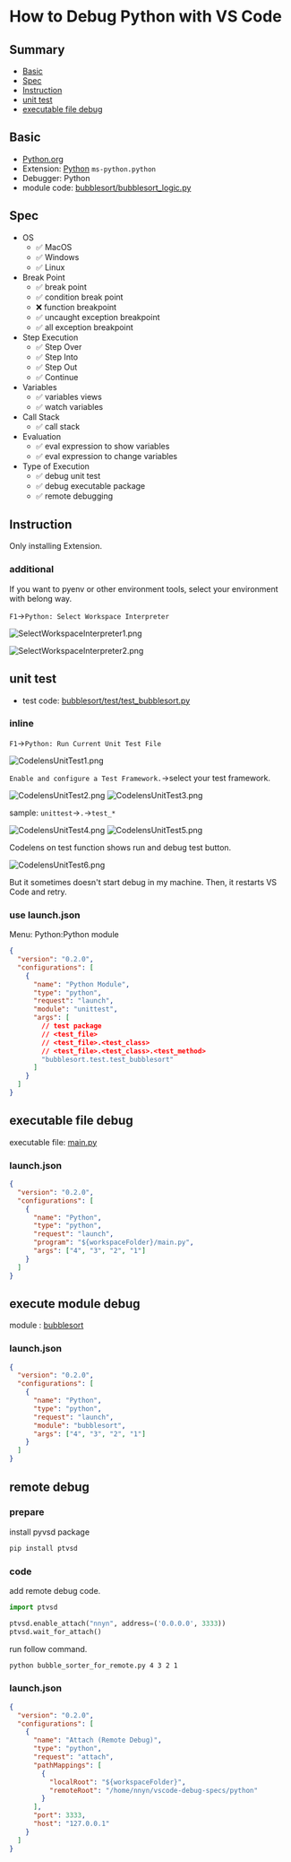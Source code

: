 # How to Debug Python with VS Code

## Summary

- [Basic](#basic)
- [Spec](#spec)
- [Instruction](#instruction)
- [unit test](#unit-test)
- [executable file debug](#executable-file-debug)

## Basic

- [Python.org](https://www.python.org/)
- Extension: [Python](https://marketplace.visualstudio.com/items?itemName=ms-python.python) `ms-python.python`
- Debugger: Python
- module code: [bubblesort/bubblesort_logic.py](https://github.com/vscode-debug-specs/python/blob/master/bubblesort/bubblesort_logic.py)

## Spec

- OS
  - ✅ MacOS
  - ✅ Windows
  - ✅ Linux
- Break Point
  - ✅ break point
  - ✅ condition break point
  - ❌ function breakpoint
  - ✅ uncaught exception breakpoint
  - ✅ all exception breakpoint
- Step Execution
  - ✅ Step Over
  - ✅ Step Into
  - ✅ Step Out
  - ✅ Continue
- Variables
  - ✅ variables views
  - ✅ watch variables
- Call Stack
  - ✅ call stack
- Evaluation
  - ✅ eval expression to show variables
  - ✅ eval expression to change variables
- Type of Execution
  - ✅ debug unit test
  - ✅ debug executable package
  - ✅ remote debugging

## Instruction

Only installing Extension.

### additional

If you want to pyenv or other environment tools, select your environment with belong way.

`F1`->`Python: Select Workspace Interpreter`

![SelectWorkspaceInterpreter1.png](docs/SelectWorkspaceInterpreter1.png)

![SelectWorkspaceInterpreter2.png](docs/SelectWorkspaceInterpreter2.png)

## unit test

- test code: [bubblesort/test/test_bubblesort.py](https://github.com/vscode-debug-specs/python/blob/master/bubblesort/test/test_bubblesort.py)

### inline

`F1`->`Python: Run Current Unit Test File`

![CodelensUnitTest1.png](docs/CodelensUnitTest1.png)

`Enable and configure a Test Framework.`->select your test framework.

![CodelensUnitTest2.png](docs/CodelensUnitTest2.png)
![CodelensUnitTest3.png](docs/CodelensUnitTest3.png)

sample: `unittest`->`.`->`test_*`

![CodelensUnitTest4.png](docs/CodelensUnitTest4.png)
![CodelensUnitTest5.png](docs/CodelensUnitTest5.png)

Codelens on test function shows run and debug test button.

![CodelensUnitTest6.png](docs/CodelensUnitTest6.png)

But it sometimes doesn't start debug in my machine. Then, it restarts VS Code and retry.

### use launch.json

Menu: Python:Python module

```json
{
  "version": "0.2.0",
  "configurations": [
    {
      "name": "Python Module",
      "type": "python",
      "request": "launch",
      "module": "unittest",
      "args": [
        // test package
        // <test_file>
        // <test_file>.<test_class>
        // <test_file>.<test_class>.<test_method>
        "bubblesort.test.test_bubblesort"
      ]
    }
  ]
}
```

## executable file debug

executable file: [main.py](https://github.com/vscode-debug-specs/python/blob/master/main.py)

### launch.json

```json
{
  "version": "0.2.0",
  "configurations": [
    {
      "name": "Python",
      "type": "python",
      "request": "launch",
      "program": "${workspaceFolder}/main.py",
      "args": ["4", "3", "2", "1"]
    }
  ]
}
```

## execute module debug

module : [bubblesort](https://github.com/vscode-debug-specs/python/tree/master/bubblesort)

### launch.json

```json
{
  "version": "0.2.0",
  "configurations": [
    {
      "name": "Python",
      "type": "python",
      "request": "launch",
      "module": "bubblesort",
      "args": ["4", "3", "2", "1"]
    }
  ]
}
```

## remote debug

### prepare

install pyvsd package

```sh
pip install ptvsd
```

### code

add remote debug code.

```python
import ptvsd

ptvsd.enable_attach("nnyn", address=('0.0.0.0', 3333))
ptvsd.wait_for_attach()
```

run follow command.

```sh
python bubble_sorter_for_remote.py 4 3 2 1
```

### launch.json

```json
{
  "version": "0.2.0",
  "configurations": [
    {
      "name": "Attach (Remote Debug)",
      "type": "python",
      "request": "attach",
      "pathMappings": [
        {
          "localRoot": "${workspaceFolder}",
          "remoteRoot": "/home/nnyn/vscode-debug-specs/python"
        }
      ],
      "port": 3333,
      "host": "127.0.0.1"
    }
  ]
}
```
